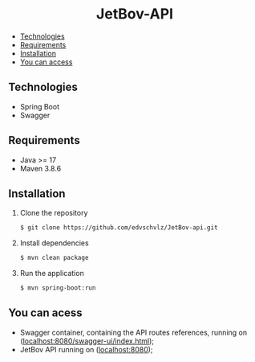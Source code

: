 <h1 align="center">JetBov-API</h1>

- [Technologies](#technologies)
- [Requirements](#requirements)
- [Installation](#installation)
- [You can access](#you-can-access)

## Technologies

- Spring Boot
- Swagger

## Requirements

- Java >= 17
- Maven 3.8.6

## Installation

1. Clone the repository
    ```sh
    $ git clone https://github.com/edvschvlz/JetBov-api.git
    ```

2. Install dependencies

    ```sh
    $ mvn clean package
   ```

3. Run the application

    ```sh
    $ mvn spring-boot:run
   ```

## You can acess

- Swagger container, containing the API routes references, running
  on ([localhost:8080/swagger-ui/index.html](http://localhost:8080/swagger-ui/index.html));
- JetBov API running on ([localhost:8080](http://localhost:8080/));